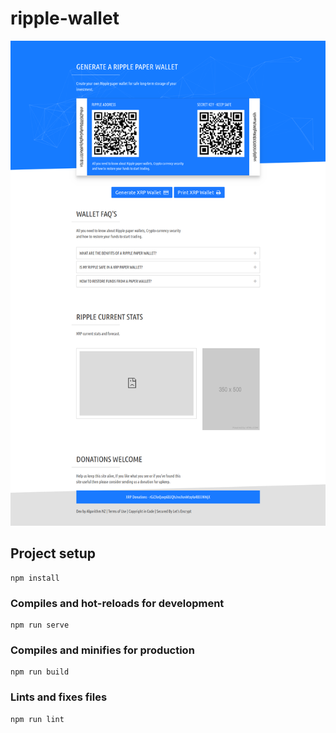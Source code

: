 # ripple-wallet

<p align="center"><img src="https://raw.githubusercontent.com/jasonloeve/ripplewallet/master/snapshot.png" alt="XRP Wallet Design"></p>

## Project setup
```
npm install
```

### Compiles and hot-reloads for development
```
npm run serve
```

### Compiles and minifies for production
```
npm run build
```

### Lints and fixes files
```
npm run lint
```
